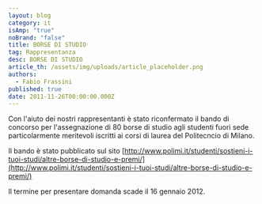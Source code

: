 ```yaml
---
layout: blog
category: it
isAmp: "true"
noBrand: "false"
title: BORSE DI STUDIO
tag: Rappresentanza
desc: BORSE DI STUDIO
article_th: /assets/img/uploads/article_placeholder.png
authors:
  - Fabio Frassini
published: true
date: 2011-11-26T00:00:00.000Z
---
```


Con l'aiuto dei nostri rappresentanti è stato riconfermato il bando di concorso per l'assegnazione di 80 borse di studio agli studenti fuori sede particolarmente meritevoli iscritti ai corsi di laurea del Politecncio di Milano.

Il bando è stato pubblicato sul sito [http://www.polimi.it/studenti/sostieni-i-tuoi-studi/altre-borse-di-studio-e-premi/](http://www.polimi.it/studenti/sostieni-i-tuoi-studi/altre-borse-di-studio-e-premi/)

Il termine per presentare domanda scade il 16 gennaio 2012.
